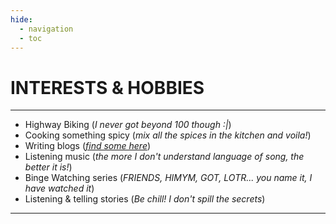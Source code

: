 ```yaml
---
hide:
  - navigation
  - toc
---
```


# INTERESTS & HOBBIES

---

- Highway Biking (_I never got beyond 100 though :|_)
- Cooking something spicy (_mix all the spices in the kitchen and voila!_)
- Writing blogs (_[find some here](https://medium.com/@sachintiwari2)_)
- Listening music (_the more I don't understand language of song, the better it is!_)
- Binge Watching series (_FRIENDS, HIMYM, GOT, LOTR... you name it, I have watched it_)
- Listening & telling stories (_Be chill! I don't spill the secrets_)

---

<!-- [ Back to Home](./index.md){ .md-button } -->
